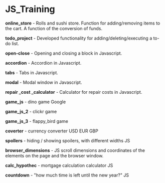 # JS_Training

 
**online_store** - Rolls and sushi store. Function for adding/removing items to the cart. A function of the conversion of funds.

**todo_project** - Developed functionality for adding/deleting/executing a to-do list.

**open-close** - Opening and closing a block in Javascript.

**accordion** - Accordion in Javascript.

**tabs** - Tabs in Javascript.

**modal** - Modal window in Javascript.

**repair _cost _calculator** - Сalculator for repair costs in Javascript.

**game_js** - dino game Google

**game_js_2** - clickr game

**game_js_3** - flappy_bird game

**coverter** - currency converter USD EUR GBP

**spollers** - hiding / showing spoilers, with different widths JS

**browser_dimensions** - JS scroll dimensions and coordinates of the elements on the page and the browser window.

**calс_hypothec** - mortgage calculation calculator JS

**countdown** - "how much time is left until the new year?" JS 
